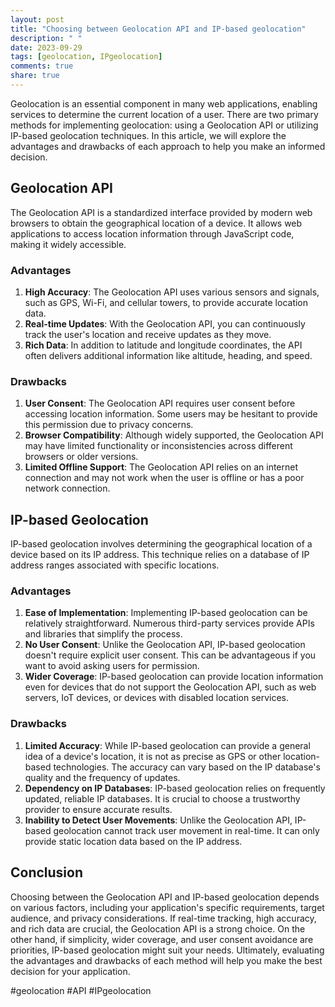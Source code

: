 ```yaml
---
layout: post
title: "Choosing between Geolocation API and IP-based geolocation"
description: " "
date: 2023-09-29
tags: [geolocation, IPgeolocation]
comments: true
share: true
---
```


Geolocation is an essential component in many web applications, enabling services to determine the current location of a user. There are two primary methods for implementing geolocation: using a Geolocation API or utilizing IP-based geolocation techniques. In this article, we will explore the advantages and drawbacks of each approach to help you make an informed decision.

## Geolocation API

The Geolocation API is a standardized interface provided by modern web browsers to obtain the geographical location of a device. It allows web applications to access location information through JavaScript code, making it widely accessible.

### Advantages

1. **High Accuracy**: The Geolocation API uses various sensors and signals, such as GPS, Wi-Fi, and cellular towers, to provide accurate location data.
2. **Real-time Updates**: With the Geolocation API, you can continuously track the user's location and receive updates as they move.
3. **Rich Data**: In addition to latitude and longitude coordinates, the API often delivers additional information like altitude, heading, and speed.

### Drawbacks

1. **User Consent**: The Geolocation API requires user consent before accessing location information. Some users may be hesitant to provide this permission due to privacy concerns.
2. **Browser Compatibility**: Although widely supported, the Geolocation API may have limited functionality or inconsistencies across different browsers or older versions.
3. **Limited Offline Support**: The Geolocation API relies on an internet connection and may not work when the user is offline or has a poor network connection.

## IP-based Geolocation

IP-based geolocation involves determining the geographical location of a device based on its IP address. This technique relies on a database of IP address ranges associated with specific locations.

### Advantages

1. **Ease of Implementation**: Implementing IP-based geolocation can be relatively straightforward. Numerous third-party services provide APIs and libraries that simplify the process.
2. **No User Consent**: Unlike the Geolocation API, IP-based geolocation doesn't require explicit user consent. This can be advantageous if you want to avoid asking users for permission.
3. **Wider Coverage**: IP-based geolocation can provide location information even for devices that do not support the Geolocation API, such as web servers, IoT devices, or devices with disabled location services.

### Drawbacks

1. **Limited Accuracy**: While IP-based geolocation can provide a general idea of a device's location, it is not as precise as GPS or other location-based technologies. The accuracy can vary based on the IP database's quality and the frequency of updates.
2. **Dependency on IP Databases**: IP-based geolocation relies on frequently updated, reliable IP databases. It is crucial to choose a trustworthy provider to ensure accurate results.
3. **Inability to Detect User Movements**: Unlike the Geolocation API, IP-based geolocation cannot track user movement in real-time. It can only provide static location data based on the IP address.

## Conclusion

Choosing between the Geolocation API and IP-based geolocation depends on various factors, including your application's specific requirements, target audience, and privacy considerations. If real-time tracking, high accuracy, and rich data are crucial, the Geolocation API is a strong choice. On the other hand, if simplicity, wider coverage, and user consent avoidance are priorities, IP-based geolocation might suit your needs. Ultimately, evaluating the advantages and drawbacks of each method will help you make the best decision for your application.

#geolocation #API #IPgeolocation